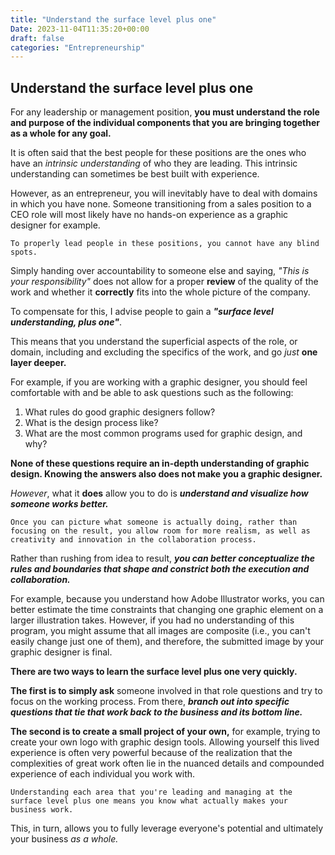```yaml
---
title: "Understand the surface level plus one"
Date: 2023-11-04T11:35:20+00:00
draft: false
categories: "Entrepreneurship"
---
```

## Understand the surface level plus one

For any leadership or management position, **you must understand the role and purpose of the individual components that you are bringing together as a whole for any goal.**

It is often said that the best people for these positions are the ones who have an *intrinsic understanding* of who they are leading. This intrinsic understanding can sometimes be best built with experience.

However, as an entrepreneur, you will inevitably have to deal with domains in which you have none. Someone transitioning from a sales position to a CEO role will most likely have no hands-on experience as a graphic designer for example.

`To properly lead people in these positions, you cannot have any blind spots.`

Simply handing over accountability to someone else and saying, *"This is your responsibility"* does not allow for a proper **review** of the quality of the work and whether it **correctly** fits into the whole picture of the company.

To compensate for this, I advise people to gain a ***"surface level understanding, plus one"***.

This means that you understand the superficial aspects of the role, or domain, including and excluding the specifics of the work, and go *just* **one layer deeper.**

For example, if you are working with a graphic designer, you should feel comfortable with and be able to ask questions such as the following:

1. What rules do good graphic designers follow?
2. What is the design process like?
3. What are the most common programs used for graphic design, and why?

**None of these questions require an in-depth understanding of graphic design. Knowing the answers also does not make you a graphic designer.**

*However*, what it **does** allow you to do is ***understand and visualize how someone works better.*** 

`Once you can picture what someone is actually doing, rather than focusing on the result, you allow room for more realism, as well as creativity and innovation in the collaboration process.`

Rather than rushing from idea to result, ***you can better conceptualize the rules and boundaries that shape and constrict both the execution and collaboration.***

For example, because you understand how Adobe Illustrator works, you can better estimate the time constraints that changing one graphic element on a larger illustration takes. However, if you had no understanding of this program, you might assume that all images are composite (i.e., you can't easily change just one of them), and therefore, the submitted image by your graphic designer is final.

**There are two ways to learn the surface level plus one very quickly.**

**The first is to simply ask** someone involved in that role questions and try to focus on the working process. From there, ***branch out into specific questions that tie that work back to the business and its bottom line.***

**The second is to create a small project of your own,** for example, trying to create your own logo with graphic design tools. Allowing yourself this lived experience is often very powerful because of the realization that the complexities of great work often lie in the nuanced details and compounded experience of each individual you work with.

`Understanding each area that you're leading and managing at the surface level plus one means you know what actually makes your business work.`

This, in turn, allows you to fully leverage everyone's potential and ultimately your business *as a whole.*
